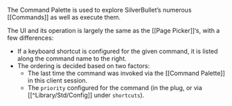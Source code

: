 The Command Palette is used to explore SilverBullet’s numerous [[Commands]] as well as execute them.

The UI and its operation is largely the same as the [[Page Picker]]‘s, with a few differences:

* If a keyboard shortcut is configured for the given command, it is listed along the command name to the right.
* The ordering is decided based on two factors:
  * The last time the command was invoked via the [[Command Palette]] in this client session.
  * The `priority` configured for the command (in the plug, or via [[^Library/Std/Config]] under `shortcuts`). 